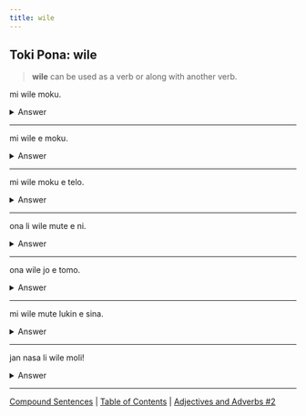 ```yaml
---
title: wile
---
```


## Toki Pona: wile

> **wile** can be used as a verb or along with another verb.

mi wile moku.
<details>
<summary>Answer</summary>
I wish to eat.
</details>

---

mi wile e moku.
<details>
<summary>Answer</summary>
I want food.
</details>

---

mi wile moku e telo.
<details>
<summary>Answer</summary>
I wish to drink water.
</details>

---

ona li wile mute e ni.
<details>
<summary>Answer</summary>
He wants that very much.
</details>

---

ona wile jo e tomo.
<details>
<summary>Answer</summary>
She wants to have a house.
</details>

---

mi wile mute lukin e sina.
<details>
<summary>Answer</summary>
I want to see you very much.
</details>

---

jan nasa li wile moli!
<details>
<summary>Answer</summary>
Crazy people want to die!
</details>

---


[Compound Sentences](17CompoundSentences.md) | [Table of Contents](toc.md) | [Adjectives and Adverbs #2](19AdjectivesAdverbs.md)